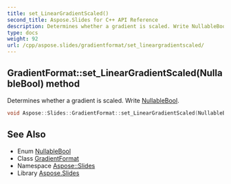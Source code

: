 ```yaml
---
title: set_LinearGradientScaled()
second_title: Aspose.Slides for C++ API Reference
description: Determines whether a gradient is scaled. Write NullableBool.
type: docs
weight: 92
url: /cpp/aspose.slides/gradientformat/set_lineargradientscaled/
---
```

## GradientFormat::set_LinearGradientScaled(NullableBool) method


Determines whether a gradient is scaled. Write [NullableBool](../../nullablebool/).

```cpp
void Aspose::Slides::GradientFormat::set_LinearGradientScaled(NullableBool value) override
```

## See Also

* Enum [NullableBool](../nullablebool/)
* Class [GradientFormat](./)
* Namespace [Aspose::Slides](../)
* Library [Aspose.Slides](../../)